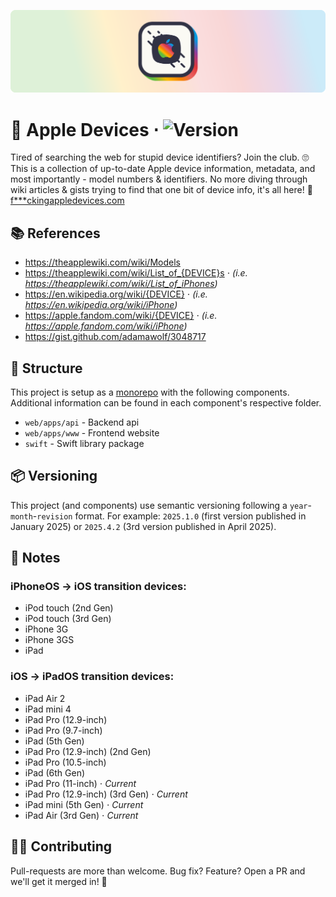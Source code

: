 ![Apple Devices](assets/hero.png)

# 📱 Apple Devices ⋅ ![Version](https://img.shields.io/badge/Version-2025.8.0-fbfaf4.svg?labelColor=313244)

Tired of searching the web for stupid device identifiers? Join the club. 🙄 This is a collection of up-to-date Apple device information, metadata, and most importantly - model numbers & identifiers. No more diving through wiki articles & gists trying to find that one bit of device info, it's all here! 🎉 [f***ckingappledevices.com](https://fuckingappledevices.com)

## 📚 References

- https://theapplewiki.com/wiki/Models
- https://theapplewiki.com/wiki/List_of_{DEVICE}s ⋅ _(i.e. https://theapplewiki.com/wiki/List_of_iPhones)_
- https://en.wikipedia.org/wiki/{DEVICE} ⋅ _(i.e. https://en.wikipedia.org/wiki/iPhone)_
- https://apple.fandom.com/wiki/{DEVICE} ⋅ _(i.e. https://apple.fandom.com/wiki/iPhone)_
- https://gist.github.com/adamawolf/3048717

## 📂 Structure

This project is setup as a [monorepo](https://en.wikipedia.org/wiki/Monorepo) with the following components. Additional information can be found in each component's respective folder.

- `web/apps/api` - Backend api
- `web/apps/www` - Frontend website
- `swift` - Swift library package

## 📦 Versioning

This project (and components) use semantic versioning following a `year`-`month`-`revision` format. For example: `2025.1.0` (first version published in January 2025) or `2025.4.2` (3rd version published in April 2025).

## 📝 Notes

### iPhoneOS → iOS transition devices:

- iPod touch (2nd Gen)
- iPod touch (3rd Gen)
- iPhone 3G
- iPhone 3GS
- iPad

### iOS → iPadOS transition devices:

- iPad Air 2
- iPad mini 4
- iPad Pro (12.9-inch)
- iPad Pro (9.7-inch)
- iPad (5th Gen)
- iPad Pro (12.9-inch) (2nd Gen)
- iPad Pro (10.5-inch)
- iPad (6th Gen)
- iPad Pro (11-inch) ⋅ _Current_
- iPad Pro (12.9-inch) (3rd Gen) ⋅ _Current_
- iPad mini (5th Gen) ⋅ _Current_
- iPad Air (3rd Gen) ⋅ _Current_

## 💪🏻 Contributing

Pull-requests are more than welcome. Bug fix? Feature? Open a PR and we'll get it merged in! 🎉
